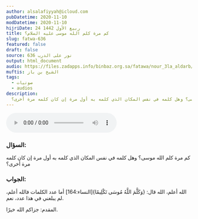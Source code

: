 ```yaml
---
author: alsalafiyyah@icloud.com
pubDatetime: 2020-11-10
modDatetime: 2020-11-10
hijriDate: 24 ربيع الأول 1442
title: كم مرة كلم الله موسى عليه السلام؟
slug: fatwa-636
featured: false
draft: false
source: نور على الدرب 636
output: html_document
audio: https://files.zadapps.info/binbaz.org.sa/fatawa/nour_3la_aldarb/nour_636/nour_63614.mp3
muftis: الشيخ بن باز
tags:
  - صوتيات
  - audios
description:
  كم مرة كلم الله موسى؟ وهل كلمه في نفس المكان الذي كلمه به أول مرة إن كان كلمه مرة أخرى؟
---
```


<audio controls>
 <source src="https://files.zadapps.info/binbaz.org.sa/fatawa/nour_3la_aldarb/nour_636/nour_63614.mp3" type="audio/mpeg"/><p>Your browser does not support the audio element.</p>
</audio>

### السؤال:
كم مرة كلم الله موسى؟ وهل كلمه في نفس المكان الذي كلمه به أول مرة إن كان كلمه مرة أخرى؟

### الجواب:
الله أعلم، الله قال: {وَكَلَّمَ اللَّهُ مُوسَى تَكْلِيمًا}[النساء:164] أما عدد الكلمات فالله أعلم، لم يبلغني في هذا عدد، نعم.

المقدم: جزاكم الله خيرًا.
